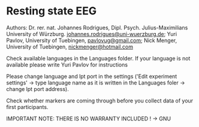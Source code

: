 # Resting state EEG

Authors:
Dr. rer. nat. Johannes Rodrigues, Dipl. Psych. Julius-Maximilians University of Würzburg. johannes.rodrigues@uni-wuerzburg.de; 
Yuri Pavlov, University of Tuebingen, pavlovug@gmail.com; 
Nick Menger, University of Tuebingen, nickmenger@hotmail.com

Check available languages in the Languages folder.
If your language is not available please write Yuri Pavlov for instructions

Please change language and lpt port in the settings ('Edit experiment settings' -> type language name as it is written in the Languages foler -> change lpt port address). 

Check whether markers are coming through before you collect data of your first participants.

IMPORTANT NOTE: THERE IS NO WARRANTY INCLUDED ! -> GNU 

